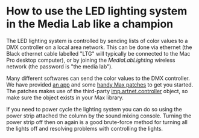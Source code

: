 # How to use the LED lighting system in the Media Lab like a champion

The LED lighting system is controlled by sending lists of color values to a DMX controller on a local area network.  This can be done via ethernet (the Black ethernet cable labelled "LTG" will typically be connected to the Mac Pro desktop computer), or by joining the *MediaLabLighting* wireless network (the password is "the media lab").

Many different softwares can send the color values to the DMX controller.  We have provided [an app](https://drive.google.com/file/d/1nAiADJne7JqVaCNXszKJtNI7rsUBj-7c/view?usp=sharing) and some [handy Max patches](https://github.com/jts3k/MediaLab/tree/master/lighting) to get you started.  The patches makes use of the third-party [imp.artnet.controller](http://www.theimpersonalstereo.com/impdmx/) object, so make sure the object exists in your Max library.

If you need to power cycle the lighting system you can do so using the power strip attached the column by the sound mixing console.  Turning the power strip off then on again is a good brute-force method for turning all the lights off and resolving problems with controlling the lights.
